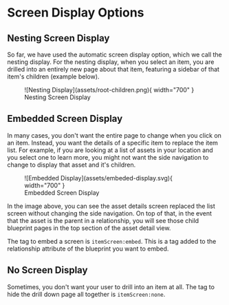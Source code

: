 # Screen Display Options

## Nesting Screen Display

So far, we have used the automatic screen display option, which we call the nesting display. For the nesting display, when you select an item, you are drilled into an entirely new page about that item, featuring a sidebar of that item's children (example below).

<figure markdown>
![Nesting Display](assets/root-children.png){ width="700" }
  <figcaption>Nesting Screen Display</figcaption>
</figure>


## Embedded Screen Display

In many cases, you don't want the entire page to change when you click on an item. Instead, you want the details of a specific item to replace the item list. For example, if you are looking at a list of assets in your location and you select one to learn more, you might not want the side navigation to change to display that asset and it's children. 

<figure markdown>
![Embedded Display](assets/embeded-display.svg){ width="700" }
  <figcaption>Embedded Screen Display</figcaption>
</figure>

In the image above, you can see the asset details screen replaced the list screen without changing the side navigation. On top of that, in the event that the asset is the parent in a relationship, you will see those child blueprint pages in the top section of the asset detail view. 

The tag to embed a screen is `itemScreen:embed`. This is a tag added to the relationship attribute of the blueprint you want to embed.


## No Screen Display

Sometimes, you don't want your user to drill into an item at all. The tag to hide the drill down page all together  is `itemScreen:none`. 

